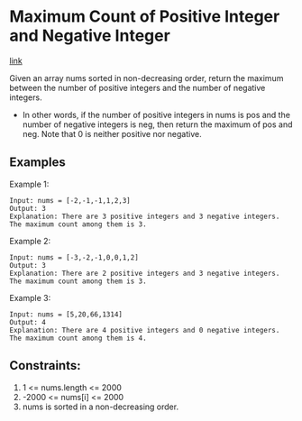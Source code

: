 # Maximum Count of Positive Integer and Negative Integer

[link](https://leetcode.com/problems/maximum-count-of-positive-integer-and-negative-integer/description/)

Given an array nums sorted in non-decreasing order, return the maximum between the number of positive integers and the number of negative integers.

* In other words, if the number of positive integers in nums is pos and the number of negative integers is neg, then return the maximum of pos and neg.
Note that 0 is neither positive nor negative.


## Examples

Example 1:

```
Input: nums = [-2,-1,-1,1,2,3]
Output: 3
Explanation: There are 3 positive integers and 3 negative integers. The maximum count among them is 3.
```

Example 2:

```
Input: nums = [-3,-2,-1,0,0,1,2]
Output: 3
Explanation: There are 2 positive integers and 3 negative integers. The maximum count among them is 3.
```

Example 3:

```
Input: nums = [5,20,66,1314]
Output: 4
Explanation: There are 4 positive integers and 0 negative integers. The maximum count among them is 4.
```

## Constraints:

1. 1 <= nums.length <= 2000
2. -2000 <= nums[i] <= 2000
3. nums is sorted in a non-decreasing order.
